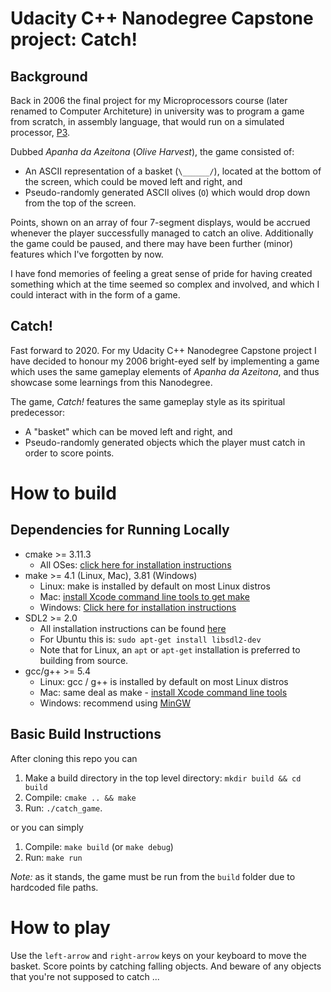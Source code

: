 # Udacity C++ Nanodegree Capstone project: Catch!

## Background

Back in 2006 the final project for my Microprocessors course (later renamed to Computer Architeture) in university was to program a game from scratch, in assembly language, that would run on a simulated processor, [P3](https://goncalomb.github.io/p3doc/).

Dubbed _Apanha da Azeitona_ (_Olive Harvest_), the game consisted of:
* An ASCII representation of a basket (`\______/`), located at the bottom of the screen, which could be moved left and right, and
* Pseudo-randomly generated ASCII olives (`O`) which would drop down from the top of the screen.

Points, shown on an array of four 7-segment displays, would be accrued whenever the player successfully managed to catch an olive. Additionally the game could be paused, and there may have been further (minor) features which I've forgotten by now.

I have fond memories of feeling a great sense of pride for having created something which at the time seemed so complex and involved, and which I could interact with in the form of a game.


## Catch!

Fast forward to 2020. For my Udacity C++ Nanodegree Capstone project I have decided to honour my 2006 bright-eyed self by implementing a game which uses the same gameplay elements of _Apanha da Azeitona_, and thus showcase some learnings from this Nanodegree.

The game, _Catch!_ features the same gameplay style as its spiritual predecessor:
* A "basket" which can be moved left and right, and
* Pseudo-randomly generated objects which the player must catch in order to score points.


# How to build

## Dependencies for Running Locally
* cmake >= 3.11.3
  * All OSes: [click here for installation instructions](https://cmake.org/install/)
* make >= 4.1 (Linux, Mac), 3.81 (Windows)
  * Linux: make is installed by default on most Linux distros
  * Mac: [install Xcode command line tools to get make](https://developer.apple.com/xcode/features/)
  * Windows: [Click here for installation instructions](http://gnuwin32.sourceforge.net/packages/make.htm)
* SDL2 >= 2.0
  * All installation instructions can be found [here](https://wiki.libsdl.org/Installation)
  * For Ubuntu this is: `sudo apt-get install libsdl2-dev`
  * Note that for Linux, an `apt` or `apt-get` installation is preferred to building from source.
* gcc/g++ >= 5.4
  * Linux: gcc / g++ is installed by default on most Linux distros
  * Mac: same deal as make - [install Xcode command line tools](https://developer.apple.com/xcode/features/)
  * Windows: recommend using [MinGW](http://www.mingw.org/)


## Basic Build Instructions

After cloning this repo you can

1. Make a build directory in the top level directory: `mkdir build && cd build`
2. Compile: `cmake .. && make`
3. Run: `./catch_game`.

or you can simply

1. Compile: `make build` (or `make debug`)
2. Run: `make run`

*Note:* as it stands, the game must be run from the `build` folder due to hardcoded file paths.


# How to play

Use the `left-arrow` and `right-arrow` keys on your keyboard to move the basket. Score points by catching falling objects. And beware of any objects that you're not supposed to catch ...
